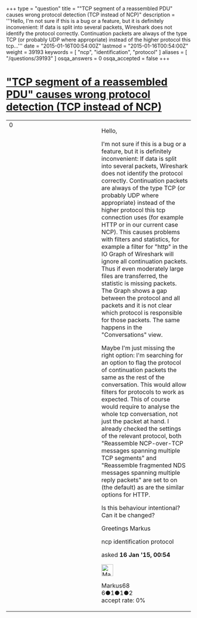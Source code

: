 +++
type = "question"
title = "&quot;TCP segment of a reassembled PDU&quot; causes wrong protocol detection (TCP instead of NCP)"
description = '''Hello, I&#x27;m not sure if this is a bug or a feature, but it is definitely inconvenient: If data is split into several packets, Wireshark does not identify the protocol correctly. Continuation packets are always of the type TCP (or probably UDP where appropriate) instead of the higher protocol this tcp...'''
date = "2015-01-16T00:54:00Z"
lastmod = "2015-01-16T00:54:00Z"
weight = 39193
keywords = [ "ncp", "identification", "protocol" ]
aliases = [ "/questions/39193" ]
osqa_answers = 0
osqa_accepted = false
+++

<div class="headNormal">

# ["TCP segment of a reassembled PDU" causes wrong protocol detection (TCP instead of NCP)](/questions/39193/tcp-segment-of-a-reassembled-pdu-causes-wrong-protocol-detection-tcp-instead-of-ncp)

</div>

<div id="main-body">

<div id="askform">

<table id="question-table" style="width:100%;"><colgroup><col style="width: 50%" /><col style="width: 50%" /></colgroup><tbody><tr class="odd"><td style="width: 30px; vertical-align: top"><div class="vote-buttons"><span id="post-39193-upvote" class="ajax-command post-vote up" rel="nofollow" title="I like this post (click again to cancel)"> </span><div id="post-39193-score" class="post-score" title="current number of votes">0</div><span id="post-39193-downvote" class="ajax-command post-vote down" rel="nofollow" title="I dont like this post (click again to cancel)"> </span> <span id="favorite-mark" class="ajax-command favorite-mark" rel="nofollow" title="mark/unmark this question as favorite (click again to cancel)"> </span><div id="favorite-count" class="favorite-count"></div></div></td><td><div id="item-right"><div class="question-body"><p>Hello,</p><p>I'm not sure if this is a bug or a feature, but it is definitely inconvenient: If data is split into several packets, Wireshark does not identify the protocol correctly. Continuation packets are always of the type TCP (or probably UDP where appropriate) instead of the higher protocol this tcp connection uses (for example HTTP or in our current case NCP). This causes problems with filters and statistics, for example a filter for "http" in the IO Graph of Wireshark will ignore all continuation packets. Thus if even moderately large files are transferred, the statistic is missing packets. The Graph shows a gap between the protocol and all packets and it is not clear which protocol is responsible for those packets. The same happens in the "Conversations" view.</p><p>Maybe I'm just missing the right option: I'm searching for an option to flag the protocol of continuation packets the same as the rest of the conversation. This would allow filters for protocols to work as expected. This of course would require to analyse the whole tcp conversation, not just the packet at hand. I already checked the settings of the relevant protocol, both "Reassemble NCP-over-TCP messages spanning multiple TCP segments" and "Reassemble fragmented NDS messages spanning multiple reply packets" are set to on (the default) as are the similar options for HTTP.</p><p>Is this behaviour intentional? Can it be changed?</p><p>Greetings Markus</p></div><div id="question-tags" class="tags-container tags"><span class="post-tag tag-link-ncp" rel="tag" title="see questions tagged &#39;ncp&#39;">ncp</span> <span class="post-tag tag-link-identification" rel="tag" title="see questions tagged &#39;identification&#39;">identification</span> <span class="post-tag tag-link-protocol" rel="tag" title="see questions tagged &#39;protocol&#39;">protocol</span></div><div id="question-controls" class="post-controls"></div><div class="post-update-info-container"><div class="post-update-info post-update-info-user"><p>asked <strong>16 Jan '15, 00:54</strong></p><img src="https://secure.gravatar.com/avatar/b4c929da67f795ae44a32f57db22b371?s=32&amp;d=identicon&amp;r=g" class="gravatar" width="32" height="32" alt="Markus68&#39;s gravatar image" /><p><span>Markus68</span><br />
<span class="score" title="6 reputation points">6</span><span title="1 badges"><span class="badge1">●</span><span class="badgecount">1</span></span><span title="1 badges"><span class="silver">●</span><span class="badgecount">1</span></span><span title="2 badges"><span class="bronze">●</span><span class="badgecount">2</span></span><br />
<span class="accept_rate" title="Rate of the user&#39;s accepted answers">accept rate:</span> <span title="Markus68 has no accepted answers">0%</span></p></div></div><div id="comments-container-39193" class="comments-container"></div><div id="comment-tools-39193" class="comment-tools"></div><div class="clear"></div><div id="comment-39193-form-container" class="comment-form-container"></div><div class="clear"></div></div></td></tr></tbody></table>

</div>

</div>


